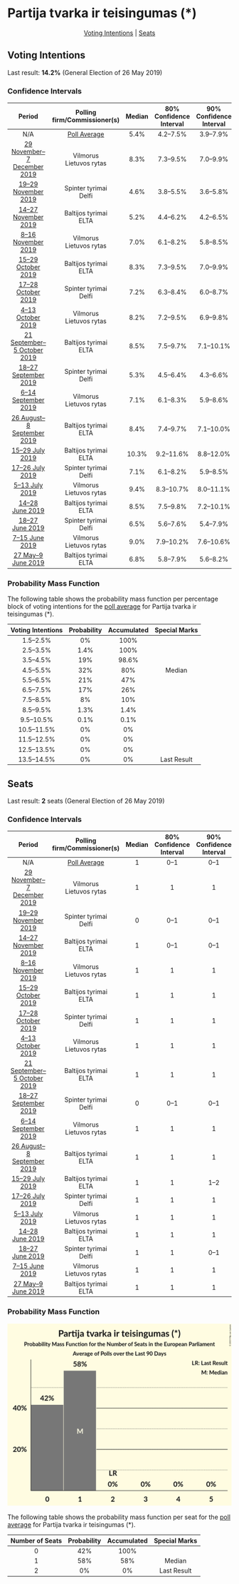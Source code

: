 # Partija tvarka ir teisingumas (*)

<p align="center"><a href="#voting-intentions">Voting Intentions</a> | <a href="#seats">Seats</a></p>

## Voting Intentions

Last result: **14.2%** (General Election of 26 May 2019)

### Confidence Intervals

| Period     | Polling firm/Commissioner(s) | Median | 80% Confidence Interval | 90% Confidence Interval | 95% Confidence Interval | 99% Confidence Interval |
|:----------:|:----------------:|:-----------:|:-----------------------:|:-----------------------:|:-----------------------:|:-----------------------:|
| N/A | [Poll Average](average.html) | 5.4% | 4.2–7.5% | 3.9–7.9% | 3.7–8.3% | 3.3–9.0% |
| [29 November–7 December 2019](2019-12-07-Vilmorus.html) | Vilmorus <br> Lietuvos rytas | 8.3% | 7.3–9.5% | 7.0–9.9% | 6.7–10.2% | 6.2–10.8% |
| [19–29 November 2019](2019-11-29-Spintertyrimai.html) | Spinter tyrimai <br> Delfi | 4.6% | 3.8–5.5% | 3.6–5.8% | 3.4–6.0% | 3.1–6.5% |
| [14–27 November 2019](2019-11-27-Baltijostyrimai.html) | Baltijos tyrimai <br> ELTA | 5.2% | 4.4–6.2% | 4.2–6.5% | 4.0–6.8% | 3.6–7.3% |
| [8–16 November 2019](2019-11-16-Vilmorus.html) | Vilmorus <br> Lietuvos rytas | 7.0% | 6.1–8.2% | 5.8–8.5% | 5.6–8.8% | 5.2–9.4% |
| [15–29 October 2019](2019-10-29-Baltijostyrimai.html) | Baltijos tyrimai <br> ELTA | 8.3% | 7.3–9.5% | 7.0–9.9% | 6.7–10.2% | 6.3–10.8% |
| [17–28 October 2019](2019-10-28-Spintertyrimai.html) | Spinter tyrimai <br> Delfi | 7.2% | 6.3–8.4% | 6.0–8.7% | 5.8–9.0% | 5.4–9.6% |
| [4–13 October 2019](2019-10-13-Vilmorus.html) | Vilmorus <br> Lietuvos rytas | 8.2% | 7.2–9.5% | 6.9–9.8% | 6.7–10.1% | 6.2–10.8% |
| [21 September–5 October 2019](2019-10-05-Baltijostyrimai.html) | Baltijos tyrimai <br> ELTA | 8.5% | 7.5–9.7% | 7.1–10.1% | 6.9–10.4% | 6.4–11.0% |
| [18–27 September 2019](2019-09-27-Spintertyrimai.html) | Spinter tyrimai <br> Delfi | 5.3% | 4.5–6.4% | 4.3–6.6% | 4.1–6.9% | 3.7–7.4% |
| [6–14 September 2019](2019-09-14-Vilmorus.html) | Vilmorus <br> Lietuvos rytas | 7.1% | 6.1–8.3% | 5.9–8.6% | 5.7–8.9% | 5.2–9.5% |
| [26 August–8 September 2019](2019-09-08-Baltijostyrimai.html) | Baltijos tyrimai <br> ELTA | 8.4% | 7.4–9.7% | 7.1–10.0% | 6.9–10.3% | 6.4–10.9% |
| [15–29 July 2019](2019-07-29-Baltijostyrimai.html) | Baltijos tyrimai <br> ELTA | 10.3% | 9.2–11.6% | 8.8–12.0% | 8.6–12.3% | 8.0–13.0% |
| [17–26 July 2019](2019-07-26-Spintertyrimai.html) | Spinter tyrimai <br> Delfi | 7.1% | 6.1–8.2% | 5.9–8.5% | 5.6–8.8% | 5.2–9.4% |
| [5–13 July 2019](2019-07-13-Vilmorus.html) | Vilmorus <br> Lietuvos rytas | 9.4% | 8.3–10.7% | 8.0–11.1% | 7.7–11.4% | 7.2–12.0% |
| [14–28 June 2019](2019-06-28-Baltijostyrimai.html) | Baltijos tyrimai <br> ELTA | 8.5% | 7.5–9.8% | 7.2–10.1% | 7.0–10.4% | 6.5–11.0% |
| [18–27 June 2019](2019-06-27-Spintertyrimai.html) | Spinter tyrimai <br> Delfi | 6.5% | 5.6–7.6% | 5.4–7.9% | 5.2–8.2% | 4.7–8.8% |
| [7–15 June 2019](2019-06-15-Vilmorus.html) | Vilmorus <br> Lietuvos rytas | 9.0% | 7.9–10.2% | 7.6–10.6% | 7.3–10.9% | 6.8–11.6% |
| [27 May–9 June 2019](2019-06-09-Baltijostyrimai.html) | Baltijos tyrimai <br> ELTA | 6.8% | 5.8–7.9% | 5.6–8.2% | 5.4–8.5% | 5.0–9.1% |

### Probability Mass Function

The following table shows the probability mass function per percentage block of voting intentions for the [poll average](average.html) for Partija tvarka ir teisingumas (*).

| Voting Intentions | Probability | Accumulated | Special Marks |
|:-----------------:|:-----------:|:-----------:|:-------------:|
| 1.5–2.5% | 0% | 100% |  |
| 2.5–3.5% | 1.4% | 100% |  |
| 3.5–4.5% | 19% | 98.6% |  |
| 4.5–5.5% | 32% | 80% | Median |
| 5.5–6.5% | 21% | 47% |  |
| 6.5–7.5% | 17% | 26% |  |
| 7.5–8.5% | 8% | 10% |  |
| 8.5–9.5% | 1.3% | 1.4% |  |
| 9.5–10.5% | 0.1% | 0.1% |  |
| 10.5–11.5% | 0% | 0% |  |
| 11.5–12.5% | 0% | 0% |  |
| 12.5–13.5% | 0% | 0% |  |
| 13.5–14.5% | 0% | 0% | Last Result |


## Seats

Last result: **2** seats (General Election of 26 May 2019)

### Confidence Intervals

| Period     | Polling firm/Commissioner(s) | Median | 80% Confidence Interval | 90% Confidence Interval | 95% Confidence Interval | 99% Confidence Interval |
|:----------:|:----------------:|:------:|:-----------------------:|:-----------------------:|:-----------------------:|:-----------------------:|
| N/A | [Poll Average](average.html) | 1 | 0–1 | 0–1 | 0–1 | 0–1 |
| [29 November–7 December 2019](2019-12-07-Vilmorus.html) | Vilmorus <br> Lietuvos rytas | 1 | 1 | 1 | 1 | 1 |
| [19–29 November 2019](2019-11-29-Spintertyrimai.html) | Spinter tyrimai <br> Delfi | 0 | 0–1 | 0–1 | 0–1 | 0–1 |
| [14–27 November 2019](2019-11-27-Baltijostyrimai.html) | Baltijos tyrimai <br> ELTA | 1 | 0–1 | 0–1 | 0–1 | 0–1 |
| [8–16 November 2019](2019-11-16-Vilmorus.html) | Vilmorus <br> Lietuvos rytas | 1 | 1 | 1 | 1 | 0–1 |
| [15–29 October 2019](2019-10-29-Baltijostyrimai.html) | Baltijos tyrimai <br> ELTA | 1 | 1 | 1 | 1 | 1 |
| [17–28 October 2019](2019-10-28-Spintertyrimai.html) | Spinter tyrimai <br> Delfi | 1 | 1 | 1 | 1 | 1 |
| [4–13 October 2019](2019-10-13-Vilmorus.html) | Vilmorus <br> Lietuvos rytas | 1 | 1 | 1 | 1 | 1 |
| [21 September–5 October 2019](2019-10-05-Baltijostyrimai.html) | Baltijos tyrimai <br> ELTA | 1 | 1 | 1 | 1 | 1–2 |
| [18–27 September 2019](2019-09-27-Spintertyrimai.html) | Spinter tyrimai <br> Delfi | 0 | 0–1 | 0–1 | 0–1 | 0–1 |
| [6–14 September 2019](2019-09-14-Vilmorus.html) | Vilmorus <br> Lietuvos rytas | 1 | 1 | 1 | 1 | 1 |
| [26 August–8 September 2019](2019-09-08-Baltijostyrimai.html) | Baltijos tyrimai <br> ELTA | 1 | 1 | 1 | 1 | 1 |
| [15–29 July 2019](2019-07-29-Baltijostyrimai.html) | Baltijos tyrimai <br> ELTA | 1 | 1 | 1–2 | 1–2 | 1–2 |
| [17–26 July 2019](2019-07-26-Spintertyrimai.html) | Spinter tyrimai <br> Delfi | 1 | 1 | 1 | 1 | 0–1 |
| [5–13 July 2019](2019-07-13-Vilmorus.html) | Vilmorus <br> Lietuvos rytas | 1 | 1 | 1 | 1 | 1–2 |
| [14–28 June 2019](2019-06-28-Baltijostyrimai.html) | Baltijos tyrimai <br> ELTA | 1 | 1 | 1 | 1 | 1 |
| [18–27 June 2019](2019-06-27-Spintertyrimai.html) | Spinter tyrimai <br> Delfi | 1 | 1 | 0–1 | 0–1 | 0–1 |
| [7–15 June 2019](2019-06-15-Vilmorus.html) | Vilmorus <br> Lietuvos rytas | 1 | 1 | 1 | 1 | 1–2 |
| [27 May–9 June 2019](2019-06-09-Baltijostyrimai.html) | Baltijos tyrimai <br> ELTA | 1 | 1 | 1 | 0–1 | 0–1 |

### Probability Mass Function

![Graph with seats probability mass function not yet produced](average-seats-pmf-partijatvarkairteisingumas.png "Seats Probability Mass Function")

The following table shows the probability mass function per seat for the [poll average](average.html) for Partija tvarka ir teisingumas (*).

| Number of Seats | Probability | Accumulated | Special Marks |
|:---------------:|:-----------:|:-----------:|:-------------:|
| 0 | 42% | 100% |  |
| 1 | 58% | 58% | Median |
| 2 | 0% | 0% | Last Result |


